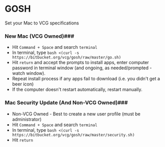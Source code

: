 # GOSH #

Set your Mac to VCG specifications

### New Mac (VCG Owned)###

* Hit `Command + Space` and search `terminal`
* In terminal, type `bash <(curl -s https://bitbucket.org/vcg/gosh/raw/master/go.sh)`
* Hit `return` and accept the prompts to install apps, enter computer password in terminal window (and ongoing, as needed/prompted - watch window).
* Repeat install process if any apps fail to download (i.e. you didn't get a beer icon)
* If the computer doesn't restart automatically, restart manually.

### Mac Security Update (And Non-VCG Owned)###
* Non-VCG Owned - Best to create a new user profile (must be administrator)
* Hit `Command + Space` and search `terminal`
* In terminal, type `bash <(curl -s https://bitbucket.org/vcg/gosh/raw/master/security.sh)`
* Hit `return`